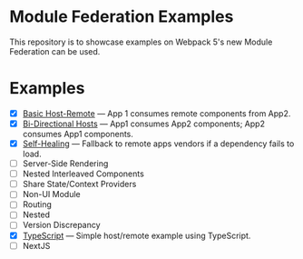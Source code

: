 # Module Federation Examples

This repository is to showcase examples on Webpack 5's new Module Federation can be used.

# Examples

- [x] [Basic Host-Remote](./basic-host-remote/README.md) &mdash; App 1 consumes remote components from App2.
- [x] [Bi-Directional Hosts](./bi-directional/README.md) &mdash; App1 consumes App2 components; App2 consumes App1 components.
- [x] [Self-Healing](./self-healing/README.md) &mdash; Fallback to remote apps vendors if a dependency fails to load.
- [ ] Server-Side Rendering
- [ ] Nested Interleaved Components
- [ ] Share State/Context Providers
- [ ] Non-UI Module
- [ ] Routing
- [ ] Nested
- [ ] Version Discrepancy
- [x] [TypeScript](./typescript/README.md) &mdash; Simple host/remote example using TypeScript.
- [ ] NextJS
